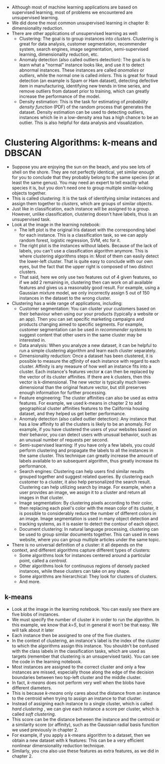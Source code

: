 - Although most of machine learning applications are based on supervised learning, most of problems we encountered are unsupervised learning.
- We did done the most common unsupervised learning in chapter 8: dimensionality reduction. 
- There are other applications of unsupervised learning as well:
    - Clustering: The goal is to group instances into *clusters*. Clustering is great for data analysis, customer segmentation, recommender system, search engines, image segmentation, semi-supervised learning, dimensionality reduction, etc.
    - Anomaly detection (also called outliers detection): The goal is to learn what a "normal" instance looks like, and use it to detect abnormal instances. These instances are called *anomalies* or *outliers*, while the normal one is called *inliers*. This is great for fraud detection (an example is Spam or Ham dataset), detecting defective item in manufacturing, identifying new trends in time series, and remove outliers from dataset prior to training, which can greatly increase the performance of the model.
    - Density estimation: This is the task for estimating of *probability density function* (PDF) of the random process that generates the dataset. Density estimation can be used to detecting outliers, instances which lie in a low-density area has a high chance to be an outlier. This is also helpful for data analysis and visualization.

# Clustering Algorithms: k-means and DBSCAN

- Suppose you are enjoying the sun on the beach, and you see lots of shell on the shore. They are not perfectly identical, yet similar enough for you to conclude that they probably belong to the same species (or at least the same genus). You may need an expert to tell exactly what species it is, but you don't need one to group multiple similar-looking objects together.
- This is called clustering: It is the task of identifying similar instances and assign them together to *clusters*, which are groups of similar objects.
- Just like in classification, each instance will be assigned to a group. However, unlike classification, clustering doesn't have labels, thus is an unsupervised task. 
- Look at the image in the learning notebook:
    - The left plot is the original Iris dataset with the corresponding label for each instance. This is a classification task, so we can apply random forest, logistic regression, SVM, etc for it.
    - The right plot is the instances without labels. Because of the lack of labels, you can't use a classification algorithm anymore. This is where clustering algorithms steps in: Most of them can easily detect the lower-left cluster. That is quite easy to conclude with our own eyes, but the fact that the upper right is composed of two distinct clusters.
    - That said, here we only use two features out of 4 given features, so if we add 2 remaining in, clustering then can work on all available features and gives us a reasonably good result. For example, using a Gaussian mixture model, we only incorrectly assign 5 out of 150 instances in the dataset to the wrong cluster.
- Clustering has a wide range of applications, including:
    - Customer segmentation: You can cluster your customers based on their behaviour when using our your products (typically a website or an app). Then you can set specific marketing campaigns and products changing aimed to specific segments. For example, customer segmentation can be used in *recommender systems* to suggest content that other users in the same cluster may be interested in.
    - Data analysis: When you analyze a new dataset, it can be helpful to run a simple clustering algorithm and learn each cluster separately.
    - Dimensionality reduction: Once a dataset has been clustered, it is possible to measure the *affinity* of each instance with regard to each cluster. Affinity is any measure of how well an instance fits into a cluster. Each instance's features vector $\textbf{x}$ can then be replaced by the vector of its cluster affinities. If there are k clusters, then this vector is k-dimensional. The new vector is typically much lower-dimensional than the original feature vector, but still preserves enough information for further processing.
    - Feature engineering: The cluster affinities can also be used as extra features. For example, we used k-means in chapter 2 to add geographical cluster affinities features to the California housing dataset, and they helped us get better performance.
    - Anomaly detection (also called outlier detection): Any instance that has a low affinity to all the clusters is likely to be an anomaly. For example, if you have clustered the users of your websites based on their behavior, you can detect users with unusual behavior, such as an unusual number of requests per second.
    - Semi-supervised learning: If you have only a few labels, you could perform clustering and propagate the labels to all the instances in the same cluster. This technique can greatly increase the amount of labels available to an subsequent algorithm, thus greatly increase its performance.
    - Search engines: Clustering can help users find similar results grouped together and suggest related queries. By clustering each customer to a cluster, it also help personalized the search result. Clustering can help utilizing search by image. For example, when a user provides an image, we assign it to a cluster and return all images in that cluster.
    - Image segmentation: By clustering pixels according to their color, then replacing each pixel's color with the mean color of its cluster, it is possible to considerably reduce the number of different colors in an image. Image segmentation is used in many object detection and tracking systems, as it is easier to detect the contour of each object.
    - Document clustering: In natural language processing, clustering can be used to group similar documents together. This can used in news website, where you can group multiple articles under the same topic.
- There is no universal definition of a cluster: it all depends on the context, and different algorithms capture different types of clusters:
    - Some algorithms look for instances centered around a particular point, called a *centroid*.
    - Other algorithms look for continuous regions of densely packed instances, while these clusters can take on any shape.
    - Some algorithms are hierarchical: They look for clusters of clusters.
    - And more.

## k-means

- Look at the image in the learning notebook. You can easily see there are five blobs of instances.
- We must specify the number of cluster *k* in order to run the algorithm. In this example, we know that *k=5*, but in general it won't be that easy. We will talk about it later
- Each instance then be assigned to one of the five clusters. 
- In the context of clustering, an instance's label is the index of the cluster to which the algorithms assign this instance. You shouldn't be confused with the class labels in the classification tasks, which are used as targets (remember that clustering is an unsupervised task). You can see the code in the learning notebook.
- Most instances are assigned to the correct cluster and only a few instances are missed, especially those along the edge of the decision boundaries between two top-left cluster and the middle cluster. 
- In fact, *k-means* does not perform very well when the blobs have different diameters. 
- This is because *k-means* only cares about the distance from an instance to the centroid when trying to assign an instance to that cluster.
- Instead of assigning each instance to a single cluster, which is called *hard clustering* , we can give each instance a score per cluster, which is called *soft clustering*.
- This score can be the distance between the instance and the centroid or a similarity score (or affinity), such as the Gaussian radial basis function we used previously in chapter 2.
- For example, if you apply a k-means algorithm to a dataset, then we obtain a new dataset with k features: This can be a very efficient nonlinear dimensionality reduction technique.
- Similarly, you cna also use these features as extra features, as we did in chapter 2.
